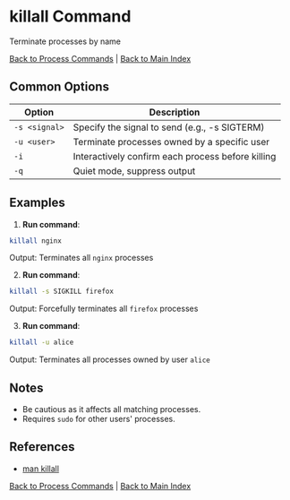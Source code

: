 # killall Command

Terminate processes by name

[Back to Process Commands](./index.md) | [Back to Main Index](../../README.md)

## Common Options

| Option | Description |
|--------|-------------|
| `-s <signal>` | Specify the signal to send (e.g., -s SIGTERM) |
| `-u <user>` | Terminate processes owned by a specific user |
| `-i` | Interactively confirm each process before killing |
| `-q` | Quiet mode, suppress output |

## Examples
1. **Run command**:
```bash
killall nginx
```
Output: Terminates all `nginx` processes

2. **Run command**:
```bash
killall -s SIGKILL firefox
```
Output: Forcefully terminates all `firefox` processes

3. **Run command**:
```bash
killall -u alice
```
Output: Terminates all processes owned by user `alice`


## Notes
- Be cautious as it affects all matching processes.
- Requires `sudo` for other users' processes.

## References
- [man killall](https://man7.org/linux/man-pages/man1/killall.1.html)

[Back to Process Commands](../index.md) | [Back to Main Index](../../README.md)